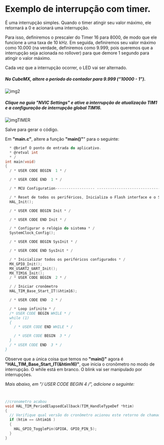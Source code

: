 # Exemplo de interrupção com timer.

É uma interrupção simples. Quando o timer atingir seu valor máximo, ele retornará a 0 e acionará uma interrupção.

Para isso, definiremos o prescaler do Timer 16 para 8000, de modo que ele funcione a uma taxa de 10 kHz. Em seguida, definiremos seu valor máximo como 10.000 (na verdade, definiremos como 9.999, pois queremos que a interrupção seja acionada no rollover) para que demore 1 segundo para atingir o valor máximo. 

Cada vez que a interrupção ocorrer, o LED vai ser alternado.

##### No CubeMX, altere o período do contador para 9.999 (“10000 - 1”).

![img2](https://github.com/Well-IDESCO/STM32-Codes/assets/135154280/faca7e69-5884-44d7-9baf-9dc1613d8e26)

##### Clique na guia **"NVIC Settings"** e ative a interrupção de atualização TIM1 e a configuração de interrupção global TIM16.

![imgTIMER](https://github.com/Well-IDESCO/STM32-Codes/assets/135154280/bd603f87-8dd0-4aa1-93db-5a5e18c592ca)

Salve para gerar o código.

Em **"main.c"**, altere a função **"main()"**" para o seguinte:

~~~C
  * @brief O ponto de entrada do aplicativo. 
  * @retval int 
  * / 
int main(void) 
{ 
  / * USER CODE BEGIN  1 * / 

  / * USER CODE END  1 * / 

  / * MCU Configuration------------------ --------------------------------------* / 

  / * Reset de todos os periféricos, Inicializa o Flash interface e o Systick. * / 
  HAL_Init(); 

  / * USER CODE BEGIN Init * / 

  / * USER CODE END Init * /

  / * Configurar o relógio do sistema * / 
  SystemClock_Config(); 

  / * USER CODE BEGIN SysInit * / 

  / * USER CODE END SysInit * / 

  / * Inicializar todos os periféricos configurados * / 
  MX_GPIO_Init(); 
  MX_USART2_UART_Init(); 
  MX_TIM16_Init(); 
  / * USER CODE BEGIN  2 * / 

  / / Iniciar cronômetro 
  HAL_TIM_Base_Start_IT(&htim16); 

  / * USER CODE END  2 * / 

  / * Loop infinito * / 
  /* USER CODE BEGIN WHILE * / 
  while (1) 
  { 
    / * USER CODE END WHILE * / 

    / * USER CODE BEGIN  3 * / 
  } 
  / * USER CODE END  3 * / 
}
~~~

Observe que a única coisa que temos no **"main()"** agora é **"HAL_TIM_Base_Start_IT(&htim16)"**, que inicia o cronômetro no modo de interrupção. O while está em branco. O blink vai ser manipulado por interrupções.

**Mais abaixo, em "/* USER CODE BEGIN 4 */", adicione o seguinte:**
~~~C


//cronometro acabou
void HAL_TIM_PeriodElapsedCallback(TIM_HandleTypeDef *htim) 
{ 
  // Verifique qual versão do cronômetro acionou este retorno de chamada e alterne o LED 
  if (htim == &htim16 ) 
  { 
    HAL_GPIO_TogglePin(GPIOA, GPIO_PIN_5); 
  } 
} 

~~~



